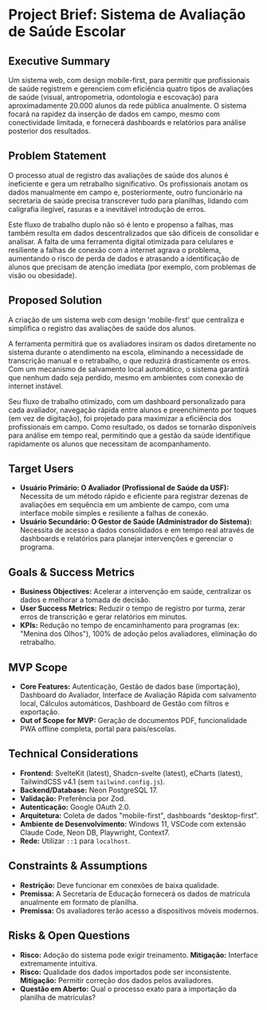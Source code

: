 # Project Brief: Sistema de Avaliação de Saúde Escolar

## Executive Summary

Um sistema web, com design mobile-first, para permitir que profissionais de saúde registrem e gerenciem com eficiência quatro tipos de avaliações de saúde (visual, antropometria, odontologia e escovação) para aproximadamente 20.000 alunos da rede pública anualmente. O sistema focará na rapidez da inserção de dados em campo, mesmo com conectividade limitada, e fornecerá dashboards e relatórios para análise posterior dos resultados.

## Problem Statement

O processo atual de registro das avaliações de saúde dos alunos é ineficiente e gera um retrabalho significativo. Os profissionais anotam os dados manualmente em campo e, posteriormente, outro funcionário na secretaria de saúde precisa transcrever tudo para planilhas, lidando com caligrafia ilegível, rasuras e a inevitável introdução de erros.

Este fluxo de trabalho duplo não só é lento e propenso a falhas, mas também resulta em dados descentralizados que são difíceis de consolidar e analisar. A falta de uma ferramenta digital otimizada para celulares e resiliente a falhas de conexão com a internet agrava o problema, aumentando o risco de perda de dados e atrasando a identificação de alunos que precisam de atenção imediata (por exemplo, com problemas de visão ou obesidade).

## Proposed Solution

A criação de um sistema web com design 'mobile-first' que centraliza e simplifica o registro das avaliações de saúde dos alunos.

A ferramenta permitirá que os avaliadores insiram os dados diretamente no sistema durante o atendimento na escola, eliminando a necessidade de transcrição manual e o retrabalho, o que reduzirá drasticamente os erros. Com um mecanismo de salvamento local automático, o sistema garantirá que nenhum dado seja perdido, mesmo em ambientes com conexão de internet instável.

Seu fluxo de trabalho otimizado, com um dashboard personalizado para cada avaliador, navegação rápida entre alunos e preenchimento por toques (em vez de digitação), foi projetado para maximizar a eficiência dos profissionais em campo. Como resultado, os dados se tornarão disponíveis para análise em tempo real, permitindo que a gestão da saúde identifique rapidamente os alunos que necessitam de acompanhamento.

## Target Users

*   **Usuário Primário: O Avaliador (Profissional de Saúde da USF):** Necessita de um método rápido e eficiente para registrar dezenas de avaliações em sequência em um ambiente de campo, com uma interface mobile simples e resiliente a falhas de conexão.
*   **Usuário Secundário: O Gestor de Saúde (Administrador do Sistema):** Necessita de acesso a dados consolidados e em tempo real através de dashboards e relatórios para planejar intervenções e gerenciar o programa.

## Goals & Success Metrics

*   **Business Objectives:** Acelerar a intervenção em saúde, centralizar os dados e melhorar a tomada de decisão.
*   **User Success Metrics:** Reduzir o tempo de registro por turma, zerar erros de transcrição e gerar relatórios em minutos.
*   **KPIs:** Redução no tempo de encaminhamento para programas (ex: "Menina dos Olhos"), 100% de adoção pelos avaliadores, eliminação do retrabalho.

## MVP Scope

*   **Core Features:** Autenticação, Gestão de dados base (importação), Dashboard do Avaliador, Interface de Avaliação Rápida com salvamento local, Cálculos automáticos, Dashboard de Gestão com filtros e exportação.
*   **Out of Scope for MVP:** Geração de documentos PDF, funcionalidade PWA offline completa, portal para pais/escolas.

## Technical Considerations

*   **Frontend:** SvelteKit (latest), Shadcn-svelte (latest), eCharts (latest), TailwindCSS v4.1 (sem `tailwind.config.js`).
*   **Backend/Database:** Neon PostgreSQL 17.
*   **Validação:** Preferência por Zod.
*   **Autenticação:** Google OAuth 2.0.
*   **Arquitetura:** Coleta de dados "mobile-first", dashboards "desktop-first".
*   **Ambiente de Desenvolvimento:** Windows 11, VSCode com extensão Claude Code, Neon DB, Playwright, Context7.
*   **Rede:** Utilizar `::1` para `localhost`.

## Constraints & Assumptions

*   **Restrição:** Deve funcionar em conexões de baixa qualidade.
*   **Premissa:** A Secretaria de Educação fornecerá os dados de matrícula anualmente em formato de planilha.
*   **Premissa:** Os avaliadores terão acesso a dispositivos móveis modernos.

## Risks & Open Questions

*   **Risco:** Adoção do sistema pode exigir treinamento. **Mitigação:** Interface extremamente intuitiva.
*   **Risco:** Qualidade dos dados importados pode ser inconsistente. **Mitigação:** Permitir correção dos dados pelos avaliadores.
*   **Questão em Aberto:** Qual o processo exato para a importação da planilha de matrículas?
